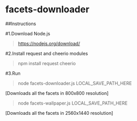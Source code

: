 facets-downloader
=========

##Instructions

#1.Download Node.js<br>

> https://nodejs.org/download/

#2.Install request and cheerio modules<br>

> npm install request cheerio

#3.Run <br>	

> node facets-downloader.js LOCAL_SAVE_PATH_HERE

[Downloads all the facets in 800x800 resolution]

> node facets-wallpaper.js LOCAL_SAVE_PATH_HERE

[Downloads all the facets in 2560x1440 resolution]

